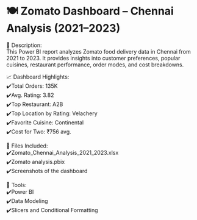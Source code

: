 # 🍽 Zomato Dashboard – Chennai Analysis (2021–2023) 

🧾 Description:<br>
This Power BI report analyzes Zomato food delivery data in Chennai from 2021 to 2023. It provides insights into customer preferences, popular cuisines, restaurant performance, order modes, and cost breakdowns.<br>

📈 Dashboard Highlights:<br>
✔️Total Orders: 135K<br>
✔️Avg. Rating: 3.82<br>
✔️Top Restaurant: A2B<br>
✔️Top Location by Rating: Velachery<br>
✔️Favorite Cuisine: Continental<br>
✔️Cost for Two: ₹756 avg.<br>

📂 Files Included:<br>
✔️Zomato_Chennai_Analysis_2021_2023.xlsx<br>
✔️Zomato analysis.pbix<br>
✔️Screenshots of the dashboard<br>

🔧 Tools:<br>
✔️Power BI<br>
✔️Data Modeling<br>
✔️Slicers and Conditional Formatting<br>




